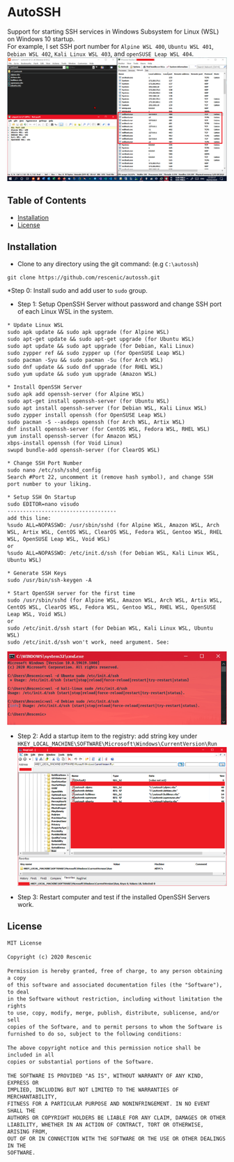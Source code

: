 # AutoSSH
Support for starting SSH services in Windows Subsystem for Linux (WSL) on Windows 10 startup. <br/>
For example, I set SSH port number for `Alpine WSL 400`, `Ubuntu WSL 401`, `Debian WSL 402`, `Kali Linux WSL 403`, and `openSUSE Leap WSL 404`.<br/>
![sshtest](docs/sshtest.png)

## Table of Contents

* [Installation](#installation)
* [License](#license)

## Installation

* Clone to any directory using the git command: (e.g `C:\autossh`)
``` shell
git clone https://github.com/rescenic/autossh.git
```

*Step 0: Install sudo and add user to `sudo` group.

* Step 1: Setup OpenSSH Server without password and change SSH port of each Linux WSL in the system.
```update wsl
* Update Linux WSL
sudo apk update && sudo apk upgrade (for Alpine WSL)
sudo apt-get update && sudo apt-get upgrade (for Ubuntu WSL)
sudo apt update && sudo apt upgrade (for Debian, Kali Linux)
sudo zypper ref && sudo zypper up (for OpenSUSE Leap WSL)
sudo pacman -Syu && sudo pacman -Su (for Arch WSL)
sudo dnf update && sudo dnf upgrade (for RHEL WSL)
sudo yum update && sudo yum upgrade (Amazon WSL)
```

```install openssh-server
* Install OpenSSH Server
sudo apk add openssh-server (for Alpine WSL)
sudo apt-get install openssh-server (for Ubuntu WSL)
sudo apt install openssh-server (for Debian WSL, Kali Linux WSL)
sudo zypper install openssh (for OpenSUSE Leap WSL)
sudo pacman -S --asdeps openssh (for Arch WSL, Artix WSL)
dnf install openssh-server (for CentOS WSL, Fedora WSL, RHEL WSL)
yum install openssh-server (for Amazon WSL)
xbps-install openssh (for Void Linux)
swupd bundle-add openssh-server (for ClearOS WSL)
```

```setup ssh port number
* Change SSH Port Number
sudo nano /etc/ssh/sshd_config
Search #Port 22, uncomment it (remove hash symbol), and change SSH port number to your liking.
```

```setup autorun
* Setup SSH On Startup
sudo EDITOR=nano visudo
-----------------------------------
add this line:
%sudo ALL=NOPASSWD: /usr/sbin/sshd (for Alpine WSL, Amazon WSL, Arch WSL, Artix WSL, CentOS WSL, ClearOS WSL, Fedora WSL, Gentoo WSL, RHEL WSL, OpenSUSE Leap WSL, Void WSL)
or
%sudo ALL=NOPASSWD: /etc/init.d/ssh (for Debian WSL, Kali Linux WSL, Ubuntu WSL)
```

```sshkeys
* Generate SSH Keys
sudo /usr/bin/ssh-keygen -A 
```

```openssh
* Start OpenSSH server for the first time
sudo /usr/sbin/sshd (for Alpine WSL, Amazon WSL, Arch WSL, Artix WSL, CentOS WSL, ClearOS WSL, Fedora WSL, Gentoo WSL, RHEL WSL, OpenSUSE Leap WSL, Void WSL)
or
sudo /etc/init.d/ssh start (for Debian WSL, Kali Linux WSL, Ubuntu WSL)
sudo /etc/init.d/ssh won't work, need argument. See:
```
![sshcoms](docs/sshcoms.png)


* Step 2: Add a startup item to the registry: add string key under <br />
`HKEY_LOCAL_MACHINE\SOFTWARE\Microsoft\Windows\CurrentVersion\Run` <br />
![regcool](docs/regcool.png)

* Step 3: Restart computer and test if the installed OpenSSH Servers work.

## License
``` license
MIT License

Copyright (c) 2020 Rescenic

Permission is hereby granted, free of charge, to any person obtaining a copy
of this software and associated documentation files (the "Software"), to deal
in the Software without restriction, including without limitation the rights
to use, copy, modify, merge, publish, distribute, sublicense, and/or sell
copies of the Software, and to permit persons to whom the Software is
furnished to do so, subject to the following conditions:

The above copyright notice and this permission notice shall be included in all
copies or substantial portions of the Software.

THE SOFTWARE IS PROVIDED "AS IS", WITHOUT WARRANTY OF ANY KIND, EXPRESS OR
IMPLIED, INCLUDING BUT NOT LIMITED TO THE WARRANTIES OF MERCHANTABILITY,
FITNESS FOR A PARTICULAR PURPOSE AND NONINFRINGEMENT. IN NO EVENT SHALL THE
AUTHORS OR COPYRIGHT HOLDERS BE LIABLE FOR ANY CLAIM, DAMAGES OR OTHER
LIABILITY, WHETHER IN AN ACTION OF CONTRACT, TORT OR OTHERWISE, ARISING FROM,
OUT OF OR IN CONNECTION WITH THE SOFTWARE OR THE USE OR OTHER DEALINGS IN THE
SOFTWARE.
```
